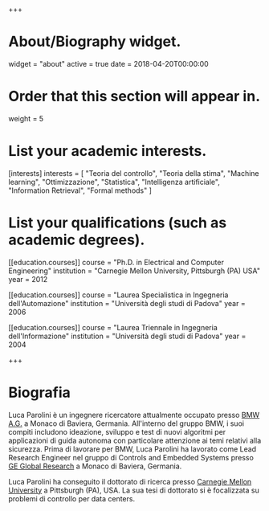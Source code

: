 +++
# About/Biography widget.
widget = "about"
active = true
date = 2018-04-20T00:00:00

# Order that this section will appear in.
weight = 5

# List your academic interests.
[interests]
  interests = [
    "Teoria del controllo",
    "Teoria della stima",
    "Machine learning",
    "Ottimizzazione",
    "Statistica",
    "Intelligenza artificiale",
    "Information Retrieval",
    "Formal methods"
  ]

# List your qualifications (such as academic degrees).
[[education.courses]]
  course = "Ph.D. in Electrical and Computer Engineering"
  institution = "Carnegie Mellon University, Pittsburgh (PA) USA"
  year = 2012

[[education.courses]]
  course = "Laurea Specialistica in Ingegneria dell'Automazione"
  institution = "Università degli studi di Padova"
  year = 2006

[[education.courses]]
  course = "Laurea Triennale in Ingegneria dell'Informazione"
  institution = "Università degli studi di Padova"
  year = 2004

+++

# Biografia

Luca Parolini è un ingegnere ricercatore attualmente occupato presso [BMW A.G.](https://www.bmwgroup.com/en/innovation/technologies-and-mobility/autonomes-fahren/campus.html) a Monaco di Baviera, Germania. All'interno del gruppo BMW, i suoi compiti includono ideazione, sviluppo e test di nuovi algoritmi per applicazioni di guida autonoma con particolare attenzione ai temi relativi alla sicurezza. Prima di lavorare per BMW, Luca Parolini ha lavorato come Lead Research Engineer nel gruppo di Controls and Embedded Systems presso [GE Global Research](https://www.geglobalresearch.com/) a Monaco di Baviera, Germania.

Luca Parolini ha conseguito il dottorato di ricerca presso [Carnegie Mellon University](https://www.ece.cmu.edu/) a Pittsburgh (PA), USA. La sua tesi di dottorato si è focalizzata su problemi di controllo per data centers.
